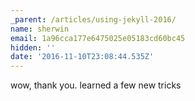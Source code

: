 ```yaml
---
_parent: /articles/using-jekyll-2016/
name: sherwin
email: 1a96cca177e6475025e05183cd60bc45
hidden: ''
date: '2016-11-10T23:08:44.535Z'
---
```


wow, thank you. learned a few new tricks
